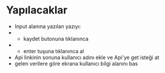 # Yapılacaklar
- Input alanına yazılan yazıyı: 
- - kaydet butonuna tıklanınca 
- - enter tuşuna tıklanınca al
- Api linkinin sonuna kullanıcı adını ekle ve Api'ye get isteği at
- gelen verilere göre ekrana kullanıcı bilgi alanını bas